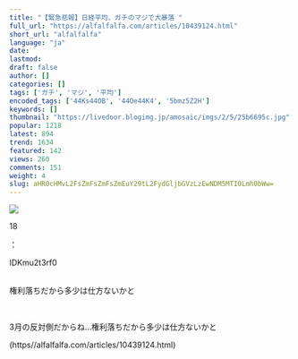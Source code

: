 ```yaml
---
title: "【緊急悲報】日経平均、ガチのマジで大暴落 "
full_url: "https://alfalfalfa.com/articles/10439124.html"
short_url: "alfalfalfa"
language: "ja"
date: 
lastmod: 
draft: false
author: []
categories: []
tags: ['ガチ', 'マジ', '平均']
encoded_tags: ['44Ks44OB', '44Oe44K4', '5bmz5Z2H']
keywords: []
thumbnail: "https://livedoor.blogimg.jp/amosaic/imgs/2/5/25b6695c.jpg"
popular: 1218
latest: 894
trend: 1634
featured: 142
views: 260
comments: 151
weight: 4
slug: aHR0cHMvL2FsZmFsZmFsZmEuY29tL2FydGljbGVzLzEwNDM5MTI0Lmh0bWw=
---
```


![](https://livedoor.blogimg.jp/amosaic/imgs/2/5/25b6695c.jpg)

<div><p class='res_info'><p class='res_num'>18</p>：<p class='res_name'></p><p class='res_matome'><p class='res_id'>IDKmu2t3rf0</p></p></p><br> 権利落ちだから多少は仕方ないかと<br> <p class='in_ads'></p><br> <p>3月の反対側だからね…権利落ちだから多少は仕方ないかと</p></div>

(https//alfalfalfa.com/articles/10439124.html)
